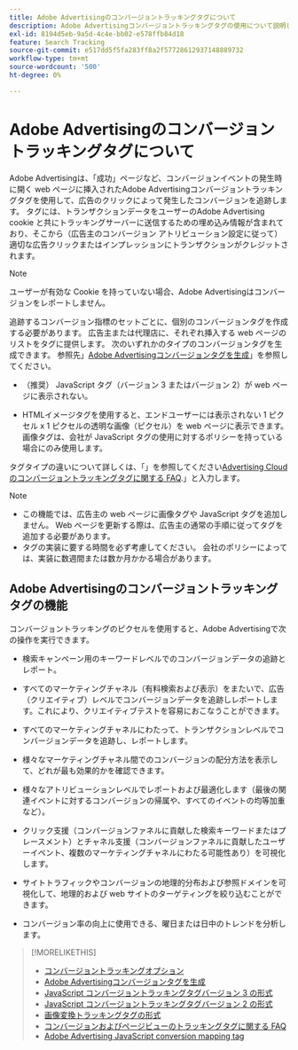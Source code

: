 ```yaml
---
title: Adobe Advertisingのコンバージョントラッキングタグについて
description: Adobe Advertisingコンバージョントラッキングタグの使用について説明します。
exl-id: 8194d5eb-9a5d-4c4e-bb02-e578ffb84d18
feature: Search Tracking
source-git-commit: e517dd5f5fa283ff8a2f57728612937148889732
workflow-type: tm+mt
source-wordcount: '500'
ht-degree: 0%

---
```


# Adobe Advertisingのコンバージョントラッキングタグについて

Adobe Advertisingは、「成功」ページなど、コンバージョンイベントの発生時に開く web ページに挿入されたAdobe Advertisingコンバージョントラッキングタグを使用して、広告のクリックによって発生したコンバージョンを追跡します。 タグには、トランザクションデータをユーザーのAdobe Advertising cookie と共にトラッキングサーバーに送信するための埋め込み情報が含まれており、そこから（広告主のコンバージョン アトリビューション設定に従って）適切な広告クリックまたはインプレッションにトランザクションがクレジットされます。

>[!NOTE]
>
>ユーザーが有効な Cookie を持っていない場合、Adobe Advertisingはコンバージョンをレポートしません。

追跡するコンバージョン指標のセットごとに、個別のコンバージョンタグを作成する必要があります。 広告主または代理店に、それぞれ挿入する web ページのリストをタグに提供します。 次のいずれかのタイプのコンバージョンタグを生成できます。 参照先」[Adobe Advertisingコンバージョンタグを生成](/help/search-social-commerce/tools/conversion-tag-generate.md)」を参照してください。

* （推奨） JavaScript タグ（バージョン 3 またはバージョン 2）が web ページに表示されない。

* HTMLイメージタグを使用すると、エンドユーザーには表示されない 1 ピクセル x 1 ピクセルの透明な画像（ピクセル）を web ページに表示できます。 画像タグは、会社が JavaScript タグの使用に対するポリシーを持っている場合にのみ使用します。

タグタイプの違いについて詳しくは、「」を参照してください[Advertising Cloudのコンバージョントラッキングタグに関する FAQ](/help/search-social-commerce/tracking/faqs-conversion-page-view-tracking-tags.md).」と入力します。

>[!NOTE]
>
>* この機能では、広告主の web ページに画像タグや JavaScript タグを追加しません。 Web ページを更新する際は、広告主の通常の手順に従ってタグを追加する必要があります。
>* タグの実装に要する時間を必ず考慮してください。 会社のポリシーによっては、実装に数週間または数か月かかる場合があります。

## Adobe Advertisingのコンバージョントラッキングタグの機能

コンバージョントラッキングのピクセルを使用すると、Adobe Advertisingで次の操作を実行できます。

* 検索キャンペーン用のキーワードレベルでのコンバージョンデータの追跡とレポート。

* すべてのマーケティングチャネル（有料検索および表示）をまたいで、広告（クリエイティブ）レベルでコンバージョンデータを追跡しレポートします。これにより、クリエイティブテストを容易におこなうことができます。

* すべてのマーケティングチャネルにわたって、トランザクションレベルでコンバージョンデータを追跡し、レポートします。

* 様々なマーケティングチャネル間でのコンバージョンの配分方法を表示して、どれが最も効果的かを確認できます。

* 様々なアトリビューションレベルでレポートおよび最適化します（最後の関連イベントに対するコンバージョンの帰属や、すべてのイベントの均等加重など）。

* クリック支援（コンバージョンファネルに貢献した検索キーワードまたはプレースメント）とチャネル支援（コンバージョンファネルに貢献したユーザーイベント、複数のマーケティングチャネルにわたる可能性あり）を可視化します。

* サイトトラフィックやコンバージョンの地理的分布および参照ドメインを可視化して、地理的および web サイトのターゲティングを絞り込むことができます。

* コンバージョン率の向上に使用できる、曜日または日中のトレンドを分析します。

>[!MORELIKETHIS]
>
>* [コンバージョントラッキングオプション](conversion-tracking-about.md)
>* [Adobe Advertisingコンバージョンタグを生成](/help/search-social-commerce/tools/conversion-tag-generate.md)
>* [JavaScript コンバージョントラッキングタグバージョン 3 の形式](format-conversion-tag-jsv3.md)
>* [JavaScript コンバージョントラッキングタグバージョン 2 の形式](format-conversion-tag-jsv2.md)
>* [画像変換トラッキングタグの形式](format-conversion-tag-image.md)
>* [コンバージョンおよびページビューのトラッキングタグに関する FAQ](faqs-conversion-page-view-tracking-tags.md)
>* [Adobe Advertising JavaScript conversion mapping tag](/help/search-social-commerce/tracking/itp-conversion-mapping-tag.md)
